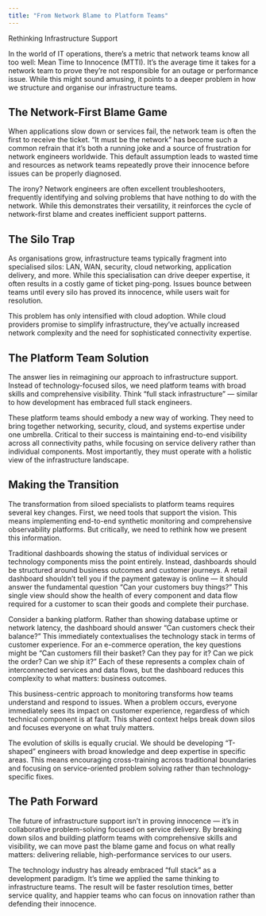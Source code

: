 ```yaml
---
title: "From Network Blame to Platform Teams"
---
```


Rethinking Infrastructure Support

In the world of IT operations, there’s a metric that network teams know all too well: Mean Time to Innocence (MTTI). It’s the average time it takes for a network team to prove they’re not responsible for an outage or performance issue. While this might sound amusing, it points to a deeper problem in how we structure and organise our infrastructure teams.

## The Network-First Blame Game

When applications slow down or services fail, the network team is often the first to receive the ticket. “It must be the network” has become such a common refrain that it’s both a running joke and a source of frustration for network engineers worldwide. This default assumption leads to wasted time and resources as network teams repeatedly prove their innocence before issues can be properly diagnosed.

The irony? Network engineers are often excellent troubleshooters, frequently identifying and solving problems that have nothing to do with the network. While this demonstrates their versatility, it reinforces the cycle of network-first blame and creates inefficient support patterns.

## The Silo Trap

As organisations grow, infrastructure teams typically fragment into specialised silos: LAN, WAN, security, cloud networking, application delivery, and more. While this specialisation can drive deeper expertise, it often results in a costly game of ticket ping-pong. Issues bounce between teams until every silo has proved its innocence, while users wait for resolution.

This problem has only intensified with cloud adoption. While cloud providers promise to simplify infrastructure, they’ve actually increased network complexity and the need for sophisticated connectivity expertise.

## The Platform Team Solution

The answer lies in reimagining our approach to infrastructure support. Instead of technology-focused silos, we need platform teams with broad skills and comprehensive visibility. Think “full stack infrastructure” — similar to how development has embraced full stack engineers.

These platform teams should embody a new way of working. They need to bring together networking, security, cloud, and systems expertise under one umbrella. Critical to their success is maintaining end-to-end visibility across all connectivity paths, while focusing on service delivery rather than individual components. Most importantly, they must operate with a holistic view of the infrastructure landscape.

## Making the Transition

The transformation from siloed specialists to platform teams requires several key changes. First, we need tools that support the vision. This means implementing end-to-end synthetic monitoring and comprehensive observability platforms. But critically, we need to rethink how we present this information.

Traditional dashboards showing the status of individual services or technology components miss the point entirely. Instead, dashboards should be structured around business outcomes and customer journeys. A retail dashboard shouldn’t tell you if the payment gateway is online — it should answer the fundamental question “Can your customers buy things?” This single view should show the health of every component and data flow required for a customer to scan their goods and complete their purchase.

Consider a banking platform. Rather than showing database uptime or network latency, the dashboard should answer “Can customers check their balance?” This immediately contextualises the technology stack in terms of customer experience. For an e-commerce operation, the key questions might be “Can customers fill their basket? Can they pay for it? Can we pick the order? Can we ship it?” Each of these represents a complex chain of interconnected services and data flows, but the dashboard reduces this complexity to what matters: business outcomes.

This business-centric approach to monitoring transforms how teams understand and respond to issues. When a problem occurs, everyone immediately sees its impact on customer experience, regardless of which technical component is at fault. This shared context helps break down silos and focuses everyone on what truly matters.

The evolution of skills is equally crucial. We should be developing “T-shaped” engineers with broad knowledge and deep expertise in specific areas. This means encouraging cross-training across traditional boundaries and focusing on service-oriented problem solving rather than technology-specific fixes.

## The Path Forward

The future of infrastructure support isn’t in proving innocence — it’s in collaborative problem-solving focused on service delivery. By breaking down silos and building platform teams with comprehensive skills and visibility, we can move past the blame game and focus on what really matters: delivering reliable, high-performance services to our users.

The technology industry has already embraced “full stack” as a development paradigm. It’s time we applied the same thinking to infrastructure teams. The result will be faster resolution times, better service quality, and happier teams who can focus on innovation rather than defending their innocence.
